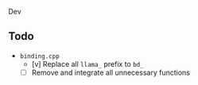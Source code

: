 Dev

## Todo

* `binding.cpp`
    * [v] Replace all `llama_` prefix to `bd_`
    * [ ] Remove and integrate all unnecessary functions
